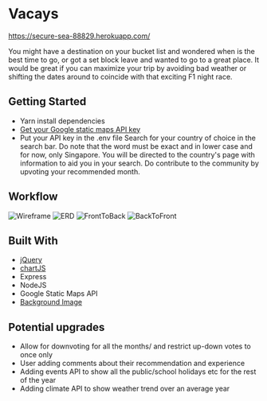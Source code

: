 # Vacays

https://secure-sea-88829.herokuapp.com/

You might have a destination on your bucket list and wondered when is the best time to go, or got a set block leave and wanted to go to a great place. It would  be great if you can maximize your trip by avoiding bad weather or shifting the dates around to coincide with that exciting F1 night race.

## Getting Started

* Yarn install dependencies
* [Get your Google static maps API key](https://developers.google.com/maps/documentation/static-maps/get-api-key)
* Put your API key in the .env file
Search for your country of choice in the search bar. Do note that the word must be exact and in lower case and for now, only Singapore.
You will be directed to the country's page with information to aid you in your search.
Do contribute to the community by upvoting your recommended month.

## Workflow

![Wireframe](http://i.imgur.com/IgqthtVl.jpg?1)
![ERD](http://imgur.com/96Fgj3g)
![FrontToBack](http://imgur.com/WryPDo0)
![BackToFront](http://imgur.com/xkzaQC1)

## Built With

* [jQuery](http://jquery.com/)
* [chartJS](http://chartjs.org)
* Express
* NodeJS
* Google Static Maps API
* [Background Image](http://www.dimitri.co.uk/concepts/concepts-images/storm-coming-clouds-ocean.jpg)

## Potential upgrades

* Allow for downvoting for all the months/ and restrict up-down votes to once only
* User adding comments about their recommendation and experience
* Adding events API to show all the public/school holidays etc for the rest of the year
* Adding climate API to show weather trend over an average year
